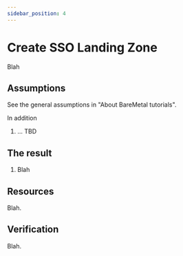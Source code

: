 ```yaml
---
sidebar_position: 4
---
```


# Create SSO Landing Zone

Blah

## Assumptions

See the general assumptions in "About BareMetal tutorials".

In addition
1. ... TBD

## The result

1. Blah

## Resources

Blah.

## Verification

Blah.

